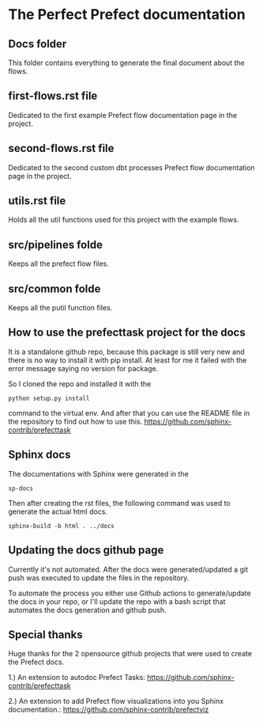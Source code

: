 # The Perfect Prefect documentation

## Docs folder
This folder contains everything to generate the final document about the flows.

## first-flows.rst file
Dedicated to the first example Prefect flow documentation page in the project.


## second-flows.rst file
Dedicated to the second custom dbt processes Prefect flow documentation page in the project.

## utils.rst file
Holds all the util functions used for this project with the example flows.

## src/pipelines folde
Keeps all the prefect flow files.

## src/common folde
Keeps all the putil function files.

## How to use the prefecttask project for the docs
It is a standalone github repo, because this package is still very new and there is 
no way to install it with pip install. 
At least for me it failed with the error message saying no version for package.

So I cloned the repo and installed it with the
```
python setup.py install
```
command to the virtual env. And after that you can use the README file in the
repository to find out how to use this.
https://github.com/sphinx-contrib/prefecttask


## Sphinx docs
The documentations with Sphinx were generated in the
```
sp-docs
```

Then after creating the rst files, the following command was used to generate the actual html docs.
```
sphinx-build -b html . ../docs
```


## Updating the docs github page
Currently it's not automated.
After the docs were generated/updated a git push was executed
to update the files in the repository.

To automate the process you either use Github actions to generate/update the docs in your repo, 
or I'll update the repo with a bash script that automates the docs generation
and github push.


## Special thanks
Huge thanks for the 2 opensource github projects that were used to create the Prefect docs.

1.) An extension to autodoc Prefect Tasks: https://github.com/sphinx-contrib/prefecttask

2.) An extension to add Prefect flow visualizations into you Sphinx documentation.:
    https://github.com/sphinx-contrib/prefectviz
